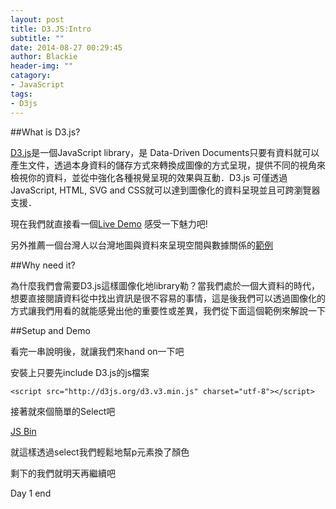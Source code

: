 ```yaml
---
layout: post
title: D3.JS:Intro
subtitle: ""
date: 2014-08-27 00:29:45
author: Blackie
header-img: ""
catagory:
- JavaScript
tags: 
- D3js
---
```


<!-- More -->

##What is D3.js?

[D3.js](http://d3js.org/)是一個JavaScript library，是 Data-Driven Documents只要有資料就可以產生文件，透過本身資料的儲存方式來轉換成圖像的方式呈現，提供不同的視角來檢視你的資料，並從中強化各種視覺呈現的效果與互動．D3.js 可僅透過JavaScript, HTML, SVG and CSS就可以達到圖像化的資料呈現並且可跨瀏覽器支援．

現在我們就直接看一個[Live Demo](http://zbryikt.github.io/visualize/dorling/) 感受一下魅力吧!

另外推薦一個台灣人以台灣地圖與資料來呈現空間與數據關係的[範例](https://blog.safaribooksonline.com/2014/02/11/d3-js-maps/)

##Why need it?

為什麼我們會需要D3.js這樣圖像化地library勒？當我們處於一個大資料的時代，想要直接閱讀資料從中找出資訊是很不容易的事情，這是後我們可以透過圖像化的方式讓我們用看的就能感覺出他的重要性或差異，我們從下面這個範例來解說一下	

##Setup and Demo

看完一串說明後，就讓我們來hand on一下吧

安裝上只要先include D3.js的js檔案

	<script src="http://d3js.org/d3.v3.min.js" charset="utf-8"></script>
	
接著就來個簡單的Select吧
	
<a class="jsbin-embed" href="http://jsbin.com/vokaz/3/embed?html,output">JS Bin</a><script src="http://static.jsbin.com/js/embed.js"></script>

就這樣透過select我們輕鬆地幫p元素換了顏色

剩下的我們就明天再繼續吧

Day 1 end
